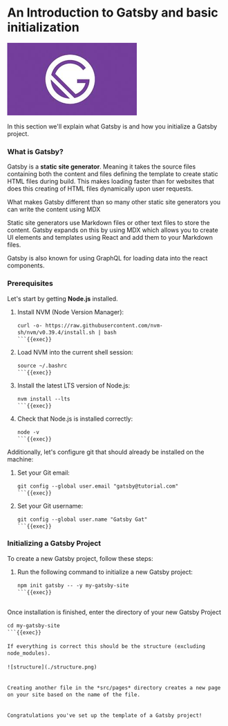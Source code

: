 # An Introduction to Gatsby and basic initialization

![gatsby-logo](./gatsby-logo.jpeg) 

 In this section we'll explain what Gatsby is and how you initialize a Gatsby project. 

### What is Gatsby?

Gatsby is a **static site generator**. Meaning it takes the source files containing both the content and files defining the template to create static HTML files during build. This makes loading faster than for websites that does this creating of HTML files dynamically upon user requests.

What makes Gatsby different than so many other static site generators you can write the content using MDX 

Static site generators use Markdown files or other text files to store the content. Gatsby expands on this by using MDX which allows you to create UI elements and templates using React and add them to your Markdown files.

Gatsby is also known for using GraphQL for loading data into the react components.

### Prerequisites

Let's start by getting **Node.js** installed. 

1. Install NVM (Node Version Manager):

    ```plain
    curl -o- https://raw.githubusercontent.com/nvm-sh/nvm/v0.39.4/install.sh | bash
    ```{{exec}}

2. Load NVM into the current shell session:

    ```plain
    source ~/.bashrc
    ```{{exec}}

3. Install the latest LTS version of Node.js:

    ```plain
    nvm install --lts
    ```{{exec}}

4. Check that Node.js is installed correctly:

    ```plain
    node -v
    ```{{exec}}

Additionally, let's configure git that should already be installed on the machine:

1. Set your Git email:

    ```plain
    git config --global user.email "gatsby@tutorial.com"
    ```{{exec}}

2. Set your Git username:

    ```plain
    git config --global user.name "Gatsby Gat"
    ```{{exec}}

### Initializing a Gatsby Project

To create a new Gatsby project, follow these steps:

1. Run the following command to initialize a new Gatsby project:

    ```plain
    npm init gatsby -- -y my-gatsby-site
    ```{{exec}}


Once installation is finished, enter the directory of your new Gatsby Project

```plain
cd my-gatsby-site
```{{exec}}

If everything is correct this should be the structure (excluding node_modules). 

![structure](./structure.png)


Creating another file in the *src/pages* directory creates a new page on your site based on the name of the file.


Congratulations you've set up the template of a Gatsby project!
